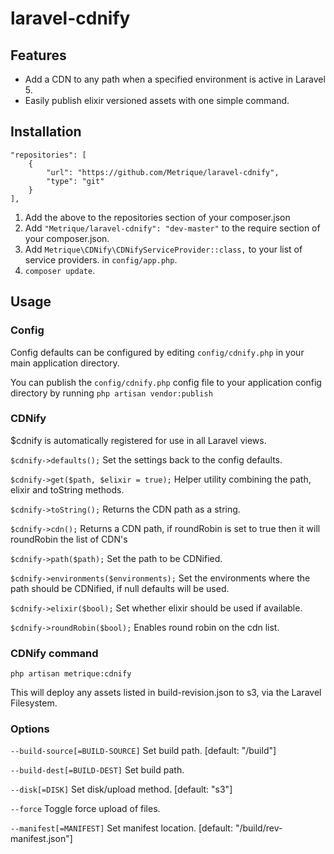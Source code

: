 # laravel-cdnify

## Features
- Add a CDN to any path when a specified environment is active in Laravel 5.
- Easily publish elixir versioned assets with one simple command.

## Installation


```
"repositories": [
    {
        "url": "https://github.com/Metrique/laravel-cdnify",
        "type": "git"
    }
],
```

1. Add the above to the repositories section of your composer.json
2. Add `"Metrique/laravel-cdnify": "dev-master"` to the require section of your composer.json.
3. Add `Metrique\CDNify\CDNifyServiceProvider::class,` to your list of service providers. in `config/app.php`.
4. `composer update`.

## Usage

### Config

Config defaults can be configured by editing `config/cdnify.php` in your main application directory.

You can publish the  `config/cdnify.php` config file to your application config directory by running `php artisan vendor:publish`

### CDNify

$cdnify is automatically registered for use in all Laravel views.

`$cdnify->defaults();` Set the settings back to the config defaults.

`$cdnify->get($path, $elixir = true);` Helper utility combining the path, elixir and toString methods.

`$cdnify->toString();` Returns the CDN path as a string.

`$cdnify->cdn();` Returns a CDN path, if roundRobin is set to true then it will roundRobin the list of CDN's

`$cdnify->path($path);` Set the path to be CDNified.

`$cdnify->environments($environments);` Set the environments where the path should be CDNified, if null defaults will be used.

`$cdnify->elixir($bool);` Set whether elixir should be used if available.

`$cdnify->roundRobin($bool);` Enables round robin on the cdn list.

### CDNify command
```
php artisan metrique:cdnify
```
This will deploy any assets listed in build-revision.json to s3, via the Laravel Filesystem.
### Options

`--build-source[=BUILD-SOURCE]` Set build path. [default: "/build"]

`--build-dest[=BUILD-DEST]` Set build path.

`--disk[=DISK]` Set disk/upload method. [default: "s3"]

`--force` Toggle force upload of files.

`--manifest[=MANIFEST]` Set manifest location. [default: "/build/rev-manifest.json"]
